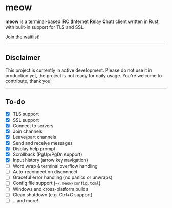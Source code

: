 # meow

**meow** is a terminal-based IRC (**I**nternet **R**elay **C**hat) client written in Rust, with built-in support for TLS and SSL.

[Join the waitlist!](https://meow-irc.vercel.app)

---

## Disclaimer

This project is currently in active development. Please do not use it in production yet, the project is not ready for daily usage. You're welcome to contribute, thank you!

---

## To-do

- [x] TLS support
- [x] SSL support
- [x] Connect to servers
- [x] Join channels
- [x] Leave/part channels
- [x] Send and receive messages
- [x] Display help prompt
- [x] Scrollback (PgUp/PgDn support)
- [x] Input history (arrow key navigation)
- [ ] Word wrap & terminal overflow handling
- [ ] Auto-reconnect on disconnect
- [ ] Graceful error handling (no panics or unwraps)
- [ ] Config file support (`~/.meow/config.toml`)
- [ ] Windows and cross-platform builds
- [ ] Clean shutdown (e.g. Ctrl+C support)
- [ ] ...and more!
